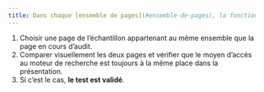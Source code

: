 ```yaml
---
title: Dans chaque [ensemble de pages](#ensemble-de-pages), la fonctionnalité menant au [moteur de recherche](#moteur-de-recherche-interne-a-un-site-web) est-elle située à la même place dans la présentation ?
---
```


1. Choisir une page de l’échantillon appartenant au même ensemble que la page en cours d’audit.
2. Comparer visuellement les deux pages et vérifier que le moyen d’accès au moteur de recherche est toujours à la même place dans la présentation.
3. Si c’est le cas, **le test est validé**.
